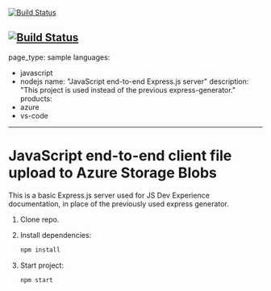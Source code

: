 
[![Build Status](https://dev.azure.com/v-tianxi0853/v-tianxi/_apis/build/status/JackTn.js-e2e-express-server?branchName=main)](https://dev.azure.com/v-tianxi0853/v-tianxi/_build/latest?definitionId=3&branchName=main)

[![Build Status](https://dev.azure.com/v-tianxi0853/v-tianxi/_apis/build/status/JackTn.js-e2e-express-server%20(1)?branchName=main)](https://dev.azure.com/v-tianxi0853/v-tianxi/_build/latest?definitionId=4&branchName=main)
---
page_type: sample
languages:
- javascript
- nodejs
name: "JavaScript end-to-end Express.js server"
description: "This project is used instead of the previous express-generator."
products:
- azure
- vs-code
---

# JavaScript end-to-end client file upload to Azure Storage Blobs

This is a basic Express.js server used for JS Dev Experience documentation, in place of the previously used express generator. 

1. Clone repo.

1. Install dependencies: 

    ```bash
    npm install
    ```

1. Start project: 

    ```bash
    npm start
    ```

